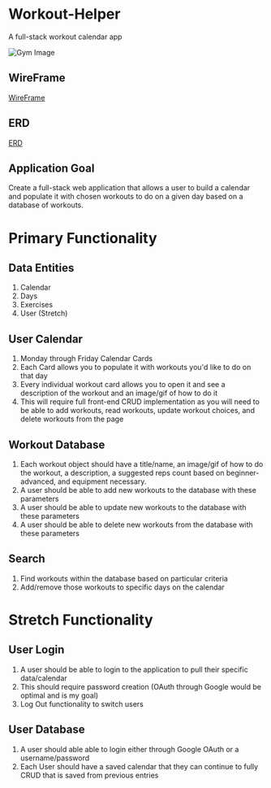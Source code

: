 # Workout-Helper
A full-stack workout calendar app

![Gym Image](https://www.hussle.com/blog/wp-content/uploads/2020/12/Gym-structure-1080x675.png)

## WireFrame
[WireFrame]()

## ERD
[ERD]()

## Application Goal
Create a full-stack web application that allows a user to build a calendar and populate it with chosen workouts to do on a given day based on a database of workouts.

# Primary Functionality

## Data Entities
1. Calendar
2. Days
3. Exercises
4. User (Stretch)

## User Calendar
1. Monday through Friday Calendar Cards
2. Each Card allows you to populate it with workouts you'd like to do on that day
3. Every individual workout card allows you to open it and see a description of the workout and an image/gif of how to do it
4. This will require full front-end CRUD implementation as you will need to be able to add workouts, read workouts, update workout choices, and delete workouts from the page

## Workout Database
1. Each workout object should have a title/name, an image/gif of how to do the workout, a description, a suggested reps count based on beginner-advanced, and equipment necessary.
2. A user should be able to add new workouts to the database with these parameters 
3. A user should be able to update new workouts to the database with these parameters
4. A user should be able to delete new workouts from the database with these parameters

## Search
1. Find workouts within the database based on particular criteria
2. Add/remove those workouts to specific days on the calendar

# Stretch Functionality

## User Login
1. A user should be able to login to the application to pull their specific data/calendar
2. This should require password creation (OAuth through Google would be optimal and is my goal)
3. Log Out functionality to switch users

## User Database
1. A user should able able to login either through Google OAuth or a username/password
2. Each User should have a saved calendar that they can continue to fully CRUD that is saved from previous entries






